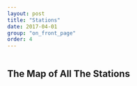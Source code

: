 ```yaml
---
layout: post
title: "Stations"
date: 2017-04-01
group: "on_front_page"
order: 4
---
```


<a name="map"></a>
<div class="bgbox secondary">
	<div class="row">
		<div class="columns medium-8 medium-push-2">
			<h2>The Map of All The Stations</h2>
				<!-- <iframe style="width:100%;height:600px" src="http://www.allthestations.co.uk/map/geofftech-stations.php"></iframe> -->
		</div>
	</div>
</div>
